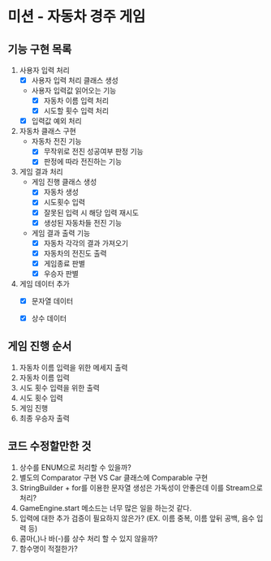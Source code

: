 # 미션 - 자동차 경주 게임

## 기능 구현 목록

1. 사용자 입력 처리
   - [X] 사용자 입력 처리 클래스 생성
   - 사용자 입력값 읽어오는 기능
      - [X] 자동차 이름 입력 처리
      - [X] 시도할 횟수 입력 처리
   - [X] 입력값 예외 처리
2. 자동차 클래스 구현
   - 자동차 전진 기능
      - [X] 무작위로 전진 성공여부 판정 기능
      - [X] 판정에 따라 전진하는 기능
3. 게임 결과 처리
   - 게임 진행 클래스 생성
      - [X] 자동차 생성
      - [X] 시도횟수 입력
      - [X] 잘못된 입력 시 해당 입력 재시도
      - [X] 생성된 자동차들 전진 기능
   - 게임 결과 출력 기능
      - [X] 자동차 각각의 결과 가져오기
      - [X] 자동차의 전진도 출력
      - [X] 게임종료 판별
      - [X] 우승자 판별
4. 게임 데이터 추가
   - [X] 문자열 데이터
   - [X] 상수 데이터


## 게임 진행 순서
1. 자동차 이름 입력을 위한 메세지 출력
2. 자동차 이름 입력
3. 시도 횟수 입력을 위한 출력
4. 시도 횟수 입력
5. 게임 진행
6. 최종 우승자 출력


## 코드 수정할만한 것
1. 상수를 ENUM으로 처리할 수 있을까?
2. 별도의 Comparator 구현 VS Car 클래스에 Comparable 구현
3. StringBuilder + for를 이용한 문자열 생성은 가독성이 안좋은데 이를 Stream으로 처리?
4. GameEngine.start 메소드는 너무 많은 일을 하는것 같다.
5. 입력에 대한 추가 검증이 필요하지 않은가? (EX. 이름 중복, 이름 앞뒤 공백, 음수 입력 등)
6. 콤마(,)나 바(-)를 상수 처리 할 수 있지 않을까?
7. 함수명이 적절한가?